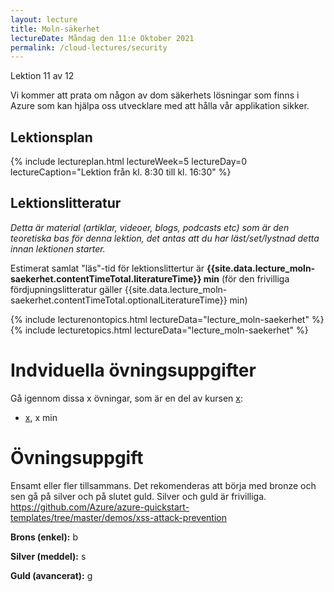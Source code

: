 ```yaml
---
layout: lecture
title: Moln-säkerhet
lectureDate: Måndag den 11:e Oktober 2021
permalink: /cloud-lectures/security
---
```


Lektion 11 av 12

Vi kommer att prata om någon av dom säkerhets lösningar som finns i Azure som kan hjälpa oss utvecklare med att hålla vår applikation sikker.

## Lektionsplan

{% include lectureplan.html lectureWeek=5 lectureDay=0 lectureCaption="Lektion från kl. 8:30 till kl. 16:30" %}

## Lektionslitteratur
*Detta är material (artiklar, videoer, blogs, podcasts etc) som är den teoretiska bas för denna lektion, det antas att du har läst/set/lystnad detta innan lektionen starter.*


Estimerat samlat "läs"-tid för lektionslittertur är **{{site.data.lecture_moln-saekerhet.contentTimeTotal.literatureTime}} min** (för den frivilliga fördjupningslitteratur gäller {{site.data.lecture_moln-saekerhet.contentTimeTotal.optionalLiteratureTime}} min)

{% include lecturenontopics.html lectureData="lecture_moln-saekerhet" %}
{% include lecturetopics.html lectureData="lecture_moln-saekerhet" %}

# Indviduella övningsuppgifter

Gå igennom dissa x övningar, som är en del av kursen [x](https://x):
* [x](x), x min

# Övningsuppgift

Ensamt eller fler tillsammans. Det rekomenderas att börja med bronze och sen gå på silver och på slutet guld. Silver och guld är frivilliga.
https://github.com/Azure/azure-quickstart-templates/tree/master/demos/xss-attack-prevention

**Brons (enkel):**
b

**Silver (meddel):**
s

**Guld (avancerat):**
g

